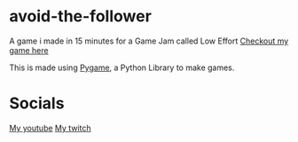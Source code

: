 # avoid-the-follower
A game i made in 15 minutes for a Game Jam called Low Effort
[Checkout my game here](https://pxdav.itch.io/avoid-the-follower)

This is made using [Pygame](https://pygame.org), a Python Library to make games.

# Socials

[My youtube](https://youtube.com/pyxldavon)
[My twitch](https://twitch.tv/pyxldavon)
